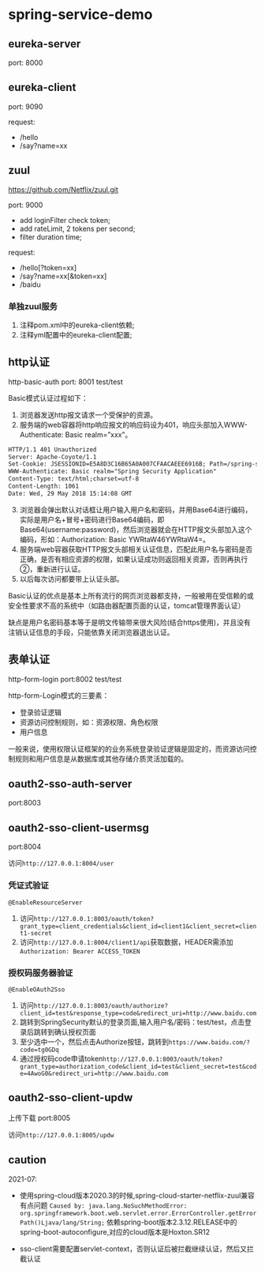 # spring-service-demo

## eureka-server

port: 8000

## eureka-client

port: 9090

request:
* /hello
* /say?name=xx

## zuul

https://github.com/Netflix/zuul.git

port: 9000

* add loginFilter check token;
* add rateLimit, 2 tokens per second;
* filter duration time;

request:
* /hello\[?token=xx]
* /say?name=xx\[&token=xx]
* /baidu

### 单独zuul服务
1. 注释pom.xml中的eureka-client依赖;
2. 注释yml配置中的eureka-client配置;

## http认证

http-basic-auth port: 8001  test/test

Basic模式认证过程如下：
1. 浏览器发送http报文请求一个受保护的资源。
2. 服务端的web容器将http响应报文的响应码设为401，响应头部加入WWW-Authenticate: Basic realm=”xxx”。
```txt
HTTP/1.1 401 Unauthorized
Server: Apache-Coyote/1.1
Set-Cookie: JSESSIONID=E5A8D3C16B65A0A007CFAACAEEE6916B; Path=/spring-security-mvc-basic-auth/; HttpOnly
WWW-Authenticate: Basic realm="Spring Security Application"
Content-Type: text/html;charset=utf-8
Content-Length: 1061
Date: Wed, 29 May 2018 15:14:08 GMT
```   
3. 浏览器会弹出默认对话框让用户输入用户名和密码，并用Base64进行编码，实际是用户名+冒号+密码进行Base64编码，即Base64(username:password)，然后浏览器就会在HTTP报文头部加入这个编码，形如：Authorization: Basic YWRtaW46YWRtaW4=。
4. 服务端web容器获取HTTP报文头部相关认证信息，匹配此用户名与密码是否正确，是否有相应资源的权限，如果认证成功则返回相关资源，否则再执行②，重新进行认证。
5. 以后每次访问都要带上认证头部。

Basic认证的优点是基本上所有流行的网页浏览器都支持，一般被用在受信赖的或安全性要求不高的系统中（如路由器配置页面的认证，tomcat管理界面认证）

缺点是用户名密码基本等于是明文传输带来很大风险(结合https使用)，并且没有注销认证信息的手段，只能依靠关闭浏览器退出认证。

## 表单认证

http-form-login port:8002  test/test

http-form-Login模式的三要素：
* 登录验证逻辑
* 资源访问控制规则，如：资源权限、角色权限
* 用户信息 

一般来说，使用权限认证框架的的业务系统登录验证逻辑是固定的，而资源访问控制规则和用户信息是从数据库或其他存储介质灵活加载的。

## oauth2-sso-auth-server

port:8003

## oauth2-sso-client-usermsg

port:8004

访问`http://127.0.0.1:8004/user`

### 凭证式验证

`@EnableResourceServer`

1. 访问`http://127.0.0.1:8003/oauth/token?grant_type=client_credentials&client_id=client1&client_secret=client1-secret`
2. 访问`http://127.0.0.1:8004/client1/api`获取数据，HEADER需添加`Authorization: Bearer ACCESS_TOKEN`

### 授权码服务器验证

`@EnableOAuth2Sso`

1. 访问`http://127.0.0.1:8003/oauth/authorize?client_id=test&response_type=code&redirect_uri=http://www.baidu.com`
2. 跳转到SpringSecurity默认的登录页面,输入用户名/密码：test/test，点击登录后跳转到确认授权页面
3. 至少选中一个，然后点击Authorize按钮，跳转到`https://www.baidu.com/?code=tg0GDq`
4. 通过授权码code申请token`http://127.0.0.1:8003/oauth/token?grant_type=authorization_code&client_id=test&client_secret=test&code=4AwoG0&redirect_uri=http://www.baidu.com`

## oauth2-sso-client-updw

上传下载 port:8005

访问`http://127.0.0.1:8005/updw`

## caution

2021-07:
* 使用spring-cloud版本2020.3的时候,spring-cloud-starter-netflix-zuul兼容有点问题
`Caused by: java.lang.NoSuchMethodError: org.springframework.boot.web.servlet.error.ErrorController.getErrorPath()Ljava/lang/String;`
依赖spring-boot版本2.3.12.RELEASE中的spring-boot-autoconfigure,对应的cloud版本是Hoxton.SR12

* sso-client需要配置servlet-context，否则认证后被拦截继续认证，然后又拦截认证